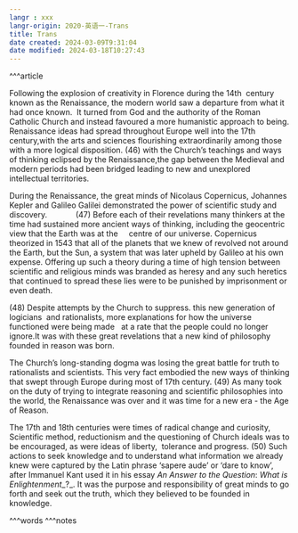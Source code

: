 ```yaml
---
langr : xxx
langr-origin: 2020-英语一-Trans
title: Trans
date created: 2024-03-09T9:31:04
date modified: 2024-03-18T10:27:43
---
```


^^^article

Following the explosion of creativity in Florence during the 14th  century known as the Renaissance, the modern world saw a departure from what it had once known.  It turned from God and the authority of the Roman Catholic Church and instead favoured a more humanistic approach to being. Renaissance ideas had spread throughout Europe well into the 17th century,with the arts and sciences flourishing extraordinarily among those with a more logical disposition. (46) with the Church’s teachings and ways of thinking eclipsed by the Renaissance,the gap between the Medieval and modern periods had been bridged leading to new and unexplored intellectual territories.

During the Renaissance, the great minds of Nicolaus Copernicus, Johannes Kepler and Galileo Galilei demonstrated the power of scientific study and discovery.             (47) Before each of their revelations many thinkers at the time had sustained more ancient ways of thinking, including the geocentric view that the Earth was at the     centre of our universe. Copernicus theorized in 1543 that all of the planets that we knew of revolved not around the Earth, but the Sun, a system that was later upheld by Galileo at his own expense. Offering up such a theory during a time of high tension between scientific and religious minds was branded as heresy and any such heretics that continued to spread these lies were to be punished by imprisonment or even death.

(48) Despite attempts by the Church to suppress. this new generation of logicians  and rationalists, more explanations for how the universe functioned were being made   at a rate that the people could no longer ignore.It was with these great revelations that a new kind of philosophy founded in reason was born.

The Church’s long-standing dogma was losing the great battle for truth to rationalists and scientists. This very fact embodied the new ways of thinking that swept through Europe during most of 17th century. (49) As many took on the duty of trying to integrate reasoning and scientific philosophies into the world, the Renaissance was over and it was time for a new era - the Age of Reason.

The 17th and 18th centuries were times of radical change and curiosity, Scientific method, reductionism and the questioning of Church ideals was to be encouraged, as were ideas of liberty,  tolerance and progress. (50) Such actions to seek knowledge and to understand what information we already knew were captured by the Latin phrase ‘sapere aude’ or ‘dare to know’, after Immanuel Kant used it in his essay _An Answer to the Question_: _What is Enlightenment__?_. It was the purpose and responsibility of great minds to go forth and seek out the truth, which they believed to be founded in knowledge.




^^^words
^^^notes
